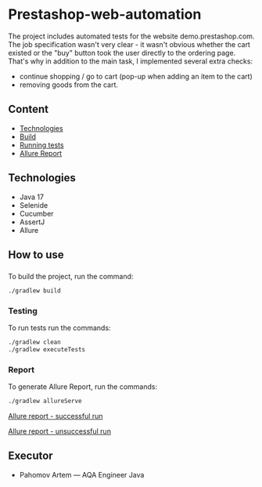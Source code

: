 # Prestashop-web-automation
The project includes automated tests for the website demo.prestashop.com. The job specification wasn't very clear -  it wasn't obvious whether the cart existed or the "buy" button took the user directly to the ordering page. That's why in addition to the main task, I implemented several extra checks: 
- continue shopping / go to cart (pop-up when adding an item to the cart)
- removing goods from the cart.

## Content
- [Technologies](#technologies)
- [Build](#build)
- [Running tests](#testing)
- [Allure Report](#report)

## Technologies
- Java 17
- Selenide
- Cucumber
- AssertJ
- Allure 

## How to use

### <Build>
To build the project, run the command: 
```sh
./gradlew build
```

### Testing
To run tests run the commands:
```sh
./gradlew clean
./gradlew executeTests
```
### Report
To generate Allure Report, run the commands:
```sh
./gradlew allureServe
```
[Allure report - successful run](https://github.com/ArtemPahomov/prestaShop-web-automation/tree/master/config/Allure1.jpg)

[Allure report - unsuccessful run](https://github.com/ArtemPahomov/prestaShop-web-automation/tree/master/config/Allure2.jpg)
## Executor
- Pahomov Artem — AQA Engineer Java